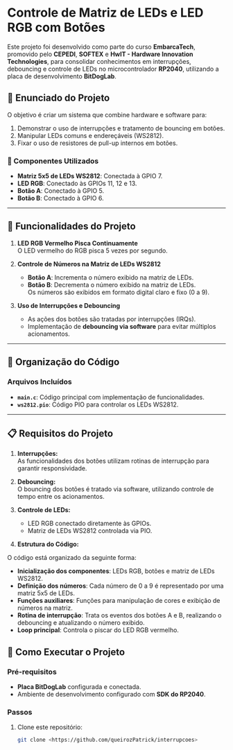 # Controle de Matriz de LEDs e LED RGB com Botões

Este projeto foi desenvolvido como parte do curso **EmbarcaTech**, promovido pelo **CEPEDI**, **SOFTEX** e **HwIT - Hardware Innovation Technologies**, para consolidar conhecimentos em interrupções, debouncing e controle de LEDs no microcontrolador **RP2040**, utilizando a placa de desenvolvimento **BitDogLab**.

## 📝 Enunciado do Projeto

O objetivo é criar um sistema que combine hardware e software para:
1. Demonstrar o uso de interrupções e tratamento de bouncing em botões.
2. Manipular LEDs comuns e endereçáveis (WS2812).
3. Fixar o uso de resistores de pull-up internos em botões.

### 🔧 Componentes Utilizados
- **Matriz 5x5 de LEDs WS2812**: Conectada à GPIO 7.
- **LED RGB**: Conectado às GPIOs 11, 12 e 13.
- **Botão A**: Conectado à GPIO 5.
- **Botão B**: Conectado à GPIO 6.

---

## 🎯 Funcionalidades do Projeto

1. **LED RGB Vermelho Pisca Continuamente**  
   O LED vermelho do RGB pisca 5 vezes por segundo.
   
2. **Controle de Números na Matriz de LEDs WS2812**  
   - **Botão A**: Incrementa o número exibido na matriz de LEDs.  
   - **Botão B**: Decrementa o número exibido na matriz de LEDs.  
   Os números são exibidos em formato digital claro e fixo (0 a 9).

3. **Uso de Interrupções e Debouncing**  
   - As ações dos botões são tratadas por interrupções (IRQs).  
   - Implementação de **debouncing via software** para evitar múltiplos acionamentos.

---

## 📂 Organização do Código

### Arquivos Incluídos
- **`main.c`**: Código principal com implementação de funcionalidades.
- **`ws2812.pio`**: Código PIO para controlar os LEDs WS2812.

---

## 📋 Requisitos do Projeto

1. **Interrupções:**  
   As funcionalidades dos botões utilizam rotinas de interrupção para garantir responsividade.  

2. **Debouncing:**  
   O bouncing dos botões é tratado via software, utilizando controle de tempo entre os acionamentos.  

3. **Controle de LEDs:**  
   - LED RGB conectado diretamente às GPIOs.  
   - Matriz de LEDs WS2812 controlada via PIO.

4. **Estrutura do Código:**

O código está organizado da seguinte forma:

- **Inicialização dos componentes**: LEDs RGB, botões e matriz de LEDs WS2812.
- **Definição dos números**: Cada número de 0 a 9 é representado por uma matriz 5x5 de LEDs.
- **Funções auxiliares**: Funções para manipulação de cores e exibição de números na matriz.
- **Rotina de interrupção**: Trata os eventos dos botões A e B, realizando o debouncing e atualizando o número exibido.
- **Loop principal**: Controla o piscar do LED RGB vermelho.

## 🚀 Como Executar o Projeto

### Pré-requisitos
- **Placa BitDogLab** configurada e conectada.
- Ambiente de desenvolvimento configurado com **SDK do RP2040**.

### Passos
1. Clone este repositório:
   ```bash
   git clone <https://github.com/queirozPatrick/interrupcoes>
